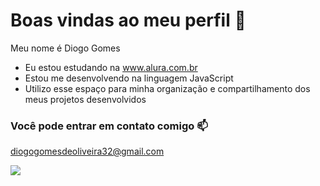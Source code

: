   # Boas vindas ao meu perfil 👋​

Meu nome é Diogo Gomes

  - Eu estou estudando na www.alura.com.br
  - Estou me desenvolvendo na linguagem JavaScript
  - Utilizo esse espaço para minha organização e  compartilhamento dos meus projetos desenvolvidos

  ### Você pode entrar em contato comigo 📫

  diogogomesdeoliveira32@gmail.com

  ![](https://media1.tenor.com/m/hXU66l_RGf4AAAAC/sasuke-naruto.gif)
  
